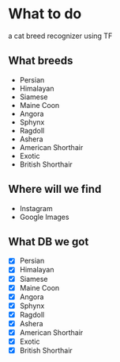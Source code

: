 
# What to do

a cat breed recognizer using TF

## What breeds

* Persian
* Himalayan
* Siamese
* Maine Coon
* Angora
* Sphynx
* Ragdoll
* Ashera
* American Shorthair
* Exotic
* British Shorthair

## Where will we find

* Instagram
* Google Images


## What DB we got

- [x] Persian
- [x] Himalayan
- [x] Siamese
- [x] Maine Coon
- [x] Angora
- [x] Sphynx
- [x] Ragdoll
- [x] Ashera
- [x] American Shorthair
- [x] Exotic
- [x] British Shorthair
